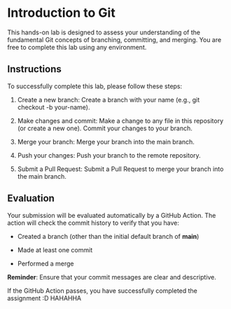 # Introduction to Git

This hands-on lab is designed to assess your understanding of the fundamental Git concepts of branching, committing, and merging. You are free to complete this lab using any environment.

## Instructions

To successfully complete this lab, please follow these steps:

1. Create a new branch: Create a branch with your name (e.g., git checkout -b your-name).

2. Make changes and commit: Make a change to any file in this repository (or create a new one).  Commit your changes to your branch.

3. Merge your branch: Merge your branch into the main branch.

4. Push your changes: Push your branch to the remote repository.

5. Submit a Pull Request: Submit a Pull Request to merge your branch into the main branch.

## Evaluation

Your submission will be evaluated automatically by a GitHub Action. The action will check the commit history to verify that you have:

- Created a branch (other than the initial default branch of **main**)

- Made at least one commit

- Performed a merge

**Reminder**: Ensure that your commit messages are clear and descriptive.

If the GitHub Action passes, you have successfully completed the assignment :D HAHAHHA